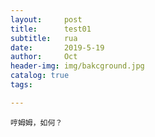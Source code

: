 ```yaml
---
layout:     post
title:      test01
subtitle:   rua
date:       2019-5-19
author:     Oct
header-img: img/bakcground.jpg
catalog: true
tags:

---
```

    哼姆姆，如何？
